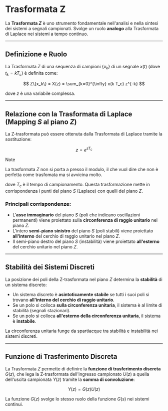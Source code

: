 # Trasformata Z

La **Trasformata $Z$** è uno strumento fondamentale nell'analisi e nella sintesi dei sistemi a segnali campionati. Svolge un ruolo **analogo** alla Trasformata di Laplace nei sistemi a tempo continuo.

---

## Definizione e Ruolo

La Trasformata $Z$ di una sequenza di campioni $\{x_k\}$ di un segnale $x(t)$ (dove $t_k = k T_c$) è definita come:

$$
Z\{x_k\} = X(z) = \sum_{k=0}^{\infty} x(k T_c) z^{-k}
$$

dove $z$ è una variabile complessa.

---

## Relazione con la Trasformata di Laplace (Mapping $S$ al piano $Z$)

La Z-trasformata può essere ottenuta dalla Trasformata di Laplace tramite la sostituzione:

$$
z = e^{s T_c}
$$

>[!NOTE]
>La trasformata $Z$ non si porta a presso il modulo, il che vuol dire che non è perfetta come trasfomata ma si avvicina molto.

dove $T_c$ è il tempo di campionamento. Questa trasformazione mette in corrispondenza i punti del piano $S$ (Laplace) con quelli del piano $Z$.

### Principali corrispondenze:

- L'**asse immaginario** del piano $S$ (poli che indicano oscillazioni permanenti) viene proiettato sulla **circonferenza di raggio unitario** nel piano $Z$.
- L'intero **semi-piano sinistro** del piano $S$ (poli stabili) viene proiettato **all'interno** del cerchio di raggio unitario nel piano $Z$.
- Il semi-piano destro del piano $S$ (instabilità) viene proiettato **all'esterno** del cerchio unitario nel piano $Z$.

---

## Stabilità dei Sistemi Discreti

La posizione dei poli della Z-trasformata nel piano $Z$ determina la **stabilità** di un sistema discreto:

- Un sistema discreto è **asintoticamente stabile** se tutti i suoi poli si trovano **all'interno del cerchio di raggio unitario**.
- Se un polo si colloca **sulla circonferenza unitaria**, il sistema è al limite di stabilità (segnali stazionari).
- Se un polo si colloca **all'esterno della circonferenza unitaria**, il sistema è **instabile**.

La circonferenza unitaria funge da spartiacque tra stabilità e instabilità nei sistemi discreti.

---

## Funzione di Trasferimento Discreta

La Trasformata $Z$ permette di definire la **funzione di trasferimento discreta** $G(z)$, che lega la Z-trasformata dell'ingresso campionato $U(z)$ a quella dell'uscita campionata $Y(z)$ tramite la **somma di convoluzione**:

$$
Y(z) = G(z) U(z)
$$

La funzione $G(z)$ svolge lo stesso ruolo della funzione $G(s)$ nei sistemi continui.

